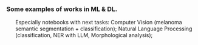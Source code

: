 <h3>Some examples of works in ML & DL.</h3>
<ul>
  Especially notebooks with next tasks:
  <ui>
    Computer Vision (melanoma semantic segmentation + classification);
  </ui>
  <ui>
    Natural Language Processing (classification, NER with LLM, Morphological analysis);
  </ui>
</ul>
